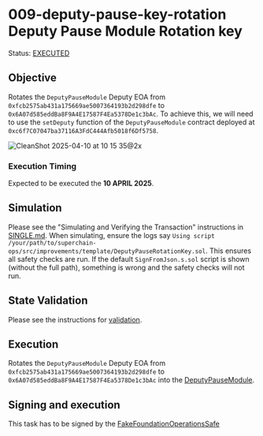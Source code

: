 # 009-deputy-pause-key-rotation Deputy Pause Module Rotation key

Status: [EXECUTED](https://sepolia.etherscan.io/tx/0x15eea8c7a5b7a2d6ec5f9434265db54504aec463dbb39b2cc341d15e15fb508f)

## Objective

Rotates the `DeputyPauseModule` Deputy EOA from `0xfcb2575ab431a175669ae5007364193b2d298dfe` to `0x6A07d585eddBa8F9A4E17587F4Ea5378De1c3bAc`.
To achieve this, we will need to use the `setDeputy` function of the `DeputyPauseModule` contract deployed at `0xc6f7C07047ba37116A3FdC444Afb5018f6Df5758`.

![CleanShot 2025-04-10 at 10 15 35@2x](https://github.com/user-attachments/assets/042bbb15-a19b-4edf-bff1-e79adaf4e2ce)

### Execution Timing

Expected to be executed the **10 APRIL 2025**.

## Simulation

Please see the "Simulating and Verifying the Transaction" instructions in [SINGLE.md](../../../SINGLE.md).
When simulating, ensure the logs say `Using script /your/path/to/superchain-ops/src/improvements/template/DeputyPauseRotationKey.sol`.
This ensures all safety checks are run. If the default `SignFromJson.s.sol` script is shown (without the full path), something is wrong and the safety checks will not run.

## State Validation

Please see the instructions for [validation](./VALIDATION.md).

## Execution

Rotates the `DeputyPauseModule` Deputy EOA from `0xfcb2575ab431a175669ae5007364193b2d298dfe` to `0x6A07d585eddBa8F9A4E17587F4Ea5378De1c3bAc` into the [DeputyPauseModule](https://sepolia.etherscan.io/address/0x62f3972c56733aB078F0764d2414DfCaa99d574c#code).

## Signing and execution

This task has to be signed by the [FakeFoundationOperationsSafe](https://sepolia.etherscan.io/address/0x837DE453AD5F21E89771e3c06239d8236c0EFd5E)
